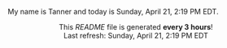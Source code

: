 My name is Tanner and today is Sunday, April 21, 2:19 PM EDT.

<p align="center">This <i>README</i> file is generated <b>every 3 hours</b>!</br>Last refresh: Sunday, April 21, 2:19 PM EDT<br /></p>
